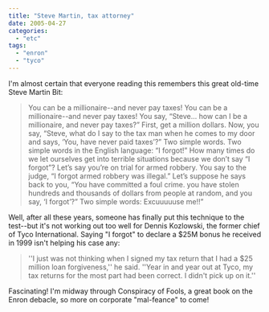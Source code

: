 ```yaml
---
title: "Steve Martin, tax attorney"
date: 2005-04-27
categories: 
  - "etc"
tags: 
  - "enron"
  - "tyco"
---
```


I'm almost certain that everyone reading this remembers this great old-time Steve Martin Bit:

> You can be a millionaire--and never pay taxes! You can be a millionaire--and never pay taxes! You say, “Steve... how can I be a millionaire, and never pay taxes?” First, get a million dollars. Now, you say, “Steve, what do I say to the tax man when he comes to my door and says, ‘You, have never paid taxes’?” Two simple words. Two simple words in the English language: “I forgot!” How many times do we let ourselves get into terrible situations because we don’t say “I forgot”? Let’s say you’re on trial for armed robbery. You say to the judge, “I forgot armed robbery was illegal.” Let’s suppose he says back to you, “You have committed a foul crime. you have stolen hundreds and thousands of dollars from people at random, and you say, ‘I forgot’?” Two simple words: Excuuuuuse me!!”

Well, after all these years, someone has finally put this technique to the test--but it's not working out too well for Dennis Kozlowski, the former chief of Tyco International. Saying "I forgot" to declare a $25M bonus he received in 1999 isn't helping his case any:

> ''I just was not thinking when I signed my tax return that I had a $25 million loan forgiveness,'' he said. ''Year in and year out at Tyco, my tax returns for the most part had been correct. I didn't pick up on it.''

Fascinating! I'm midway through Conspiracy of Fools, a great book on the Enron debacle, so more on corporate "mal-feance" to come!
